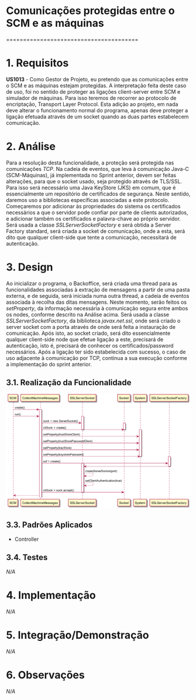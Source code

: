 # Comunicações protegidas entre o SCM e as máquinas
=======================================

# 1. Requisitos

**US1013** - Como Gestor de Projeto, eu pretendo que as comunicações entre o SCM e as máquinas estejam protegidas.
A interpretação feita deste caso de uso, foi no sentido de proteger as ligações client-server entre SCM e simulador de máquinas. Para isso teremos de recorrer ao protocolo de encriptação, Transport Layer Protocol. Esta adição ao projeto, em nada deve alterar o funcionamento normal do programa, apenas deve proteger a ligação efetuada através de um socket quando as duas partes estabelecem comunicação.


# 2. Análise

Para a resolução desta funcionalidade, a proteção será protegida nas comunicações *TCP*.
Na cadeia de eventos, que leva à comunicação Java-C (SCM-Máquinas), já implementada no Sprint anterior, devem ser feitas alterações, para que o socket usado, seja protegido através de TLS/SSL. Para isso será necessário uma Java KeyStore (JKS) em comum, que é essencialmente um repositório de certificados de segurança. Neste sentido, daremos uso a bibliotecas específicas associadas a este protocolo. Começaremos por adicionar às propriedades do sistema os certificados necessários a que o servidor pode confiar por parte de clients autorizados, e adicionar também os certificados e palavra-chave ao próprio servidor.
Será usada a classe *SSLServerSocketFactory* e será obtida a Server Factory standard, será criada a socket de comunicação, onde a esta, será dito que qualquer client-side que tente a comunicação, necessitará de autenticação.

# 3. Design

Ao inicializar o programa, o Backoffice, será criada uma thread para as funcionalidades associadas à extração de mensagens a partir de uma pasta externa, e de seguida, será iniciada numa outra thread, a cadeia de eventos associada à recolha das ditas mensagens. Neste momento, serão feitos os *setProperty*, da informação necessária à comunicação segura entre ambos os nodes, conforme descrito na Análise acima. Será usada a classe *SSLServerSocketFactory*, da biblioteca *javax.net.ssl*, onde será criado o server socket com a porta através de onde será feita a instauração de comunicação. Após isto, ao socket criado, será dito essencialmente qualquer client-side node que efetue ligação a este, precisará de autenticação, isto é, precisará de conhecer os certificados/password necessários.
Após a ligação ter sido estabelecida com sucesso, o caso de uso adjacente à comunicação por TCP, continua a sua execução conforme a implementação do sprint anterior.

## 3.1. Realização da Funcionalidade

![ISSUE-1013.png](ISSUE-1013.png)

## 3.3. Padrões Aplicados

* Controller

## 3.4. Testes

*N/A*

# 4. Implementação

*N/A*

# 5. Integração/Demonstração

*N/A*

# 6. Observações

*N/A*
